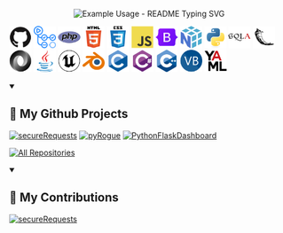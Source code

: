 <p align="center">
  <!-- https://github.com/DenverCoder1/readme-typing-svg -->
  <img src="https://readme-typing-svg.demolab.com/?lines=Hello+World!;Welcome+to+my+profile&font=Fira%20Code&center=true&width=380&height=50&duration=4000&pause=1000" alt="Example Usage - README Typing SVG">
  
  <a href="https://github.com/" target="_blank"> <img src="https://raw.githubusercontent.com/devicons/devicon/master/icons/github/github-original.svg" alt="GitHub" width="40" height="40"/></a>
  <a href="https://github.com/features/actions" target="_blank"> <img src="https://raw.githubusercontent.com/devicons/devicon/master/icons/githubactions/githubactions-original.svg" alt="GitHub Actions" width="40" height="40"/></a>
  <a href="https://www.php.net/" target="_blank"> <img src="https://raw.githubusercontent.com/devicons/devicon/master/icons/php/php-original.svg" alt="PHP" width="40" height="40"/></a>
  <a href="https://www.w3.org/html/" target="_blank"> <img src="https://raw.githubusercontent.com/devicons/devicon/master/icons/html5/html5-original-wordmark.svg" alt="HTML5" width="40" height="40"/></a>
  <a href="https://www.w3schools.com/css/" target="_blank"> <img src="https://raw.githubusercontent.com/devicons/devicon/master/icons/css3/css3-original-wordmark.svg" alt="CSS3" width="40" height="40"/></a>
  <a href="https://developer.mozilla.org/en-US/docs/Web/JavaScript" target="_blank"> <img src="https://raw.githubusercontent.com/devicons/devicon/master/icons/javascript/javascript-original.svg" alt="JavaScript" width="40" height="40"/></a>
  <a href="https://getbootstrap.com/" target="_blank"> <img src="https://raw.githubusercontent.com/devicons/devicon/master/icons/bootstrap/bootstrap-original.svg" alt="BootsTrap" width="40" height="40"/></a>
  <a href="https://numpy.org/" target="_blank"> <img src="https://raw.githubusercontent.com/devicons/devicon/master/icons/numpy/numpy-original.svg" alt="NumPy" width="40" height="40"/></a>
  <a href="https://www.python.org/" target="_blank"> <img src="https://raw.githubusercontent.com/devicons/devicon/master/icons/python/python-original.svg" alt="Python" width="40" height="40"/></a>
  <a href="https://www.sqlalchemy.org/" target="_blank"> <img src="https://raw.githubusercontent.com/devicons/devicon/master/icons/sqlalchemy/sqlalchemy-original.svg" alt="SQLAlchemy" width="40" height="40"/></a>
  <a href="https://flask.palletsprojects.com/en/3.0.x/" target="_blank"> <img src="https://raw.githubusercontent.com/devicons/devicon/master/icons/flask/flask-original.svg" alt="Flask" width="40" height="40"/></a>
  <a href="https://www.json.org/json-en.html" target="_blank"> <img src="https://raw.githubusercontent.com/devicons/devicon/master/icons/json/json-original.svg" alt="JSON" width="40" height="40"/></a>
  <a href="https://www.java.com/de/" target="_blank"> <img src="https://raw.githubusercontent.com/devicons/devicon/master/icons/java/java-original.svg" alt="Java" width="40" height="40"/></a>
  <a href="https://www.unrealengine.com/de" target="_blank"> <img src="https://raw.githubusercontent.com/devicons/devicon/master/icons/unrealengine/unrealengine-original.svg" alt="UnrealEngine5" width="40" height="40"/></a>
  <a href="https://www.blender.org/" target="_blank"> <img src="https://raw.githubusercontent.com/devicons/devicon/master/icons/blender/blender-original.svg" alt="Blender" width="40" height="40"/></a>
  <a href="https://www.open-std.org/jtc1/sc22/wg14/" target="_blank"> <img src="https://raw.githubusercontent.com/devicons/devicon/master/icons/c/c-original.svg" alt="C" width="40" height="40"/></a>
  <a href="https://learn.microsoft.com/en-us/dotnet/csharp/" target="_blank"> <img src="https://raw.githubusercontent.com/devicons/devicon/master/icons/csharp/csharp-original.svg" alt="C#" width="40" height="40"/></a>
  <a href="https://isocpp.org/" target="_blank"> <img src="https://raw.githubusercontent.com/devicons/devicon/master/icons/cplusplus/cplusplus-original.svg" alt="C++" width="40" height="40"/></a>
  <a href="https://learn.microsoft.com/de-de/dotnet/visual-basic/" target="_blank"> <img src="https://raw.githubusercontent.com/devicons/devicon/master/icons/visualbasic/visualbasic-original.svg" alt="VisualBasic" width="40" height="40"/></a>
  <a href="https://yaml.org/" target="_blank"> <img src="https://raw.githubusercontent.com/devicons/devicon/master/icons/yaml/yaml-original.svg" alt="YAML" width="40" height="40"/></a>
  
</p>
<details open> 
  <summary><h2>📘 My Github Projects</h2></summary>

  <!-- Repo info cards - https://github.com/anuraghazra/github-readme-stats -->
  <!-- Small repo cards (fork) - https://github.com/DenverCoder1/github-readme-stats -->
  <p align="left">
    <a href="https://github.com/JulianStiebler/secureRequests"><img width="278" src="https://denvercoder1-github-readme-stats.vercel.app/api/pin/?username=JulianStiebler&repo=secureRequests&theme=react&bg_color=1F222E&title_color=F85D7F&hide_border=true&icon_color=F8D866&show_icons=false" alt="secureRequests"></a>
    <a href="https://github.com/rogueEdit/pyRogue"><img width="278" src="https://denvercoder1-github-readme-stats.vercel.app/api/pin/?username=rogueEdit&repo=pyRogue&theme=react&bg_color=1F222E&title_color=F85D7F&hide_border=true&icon_color=F8D866&show_icons=false" alt="pyRogue"></a>
    <!-- <a href="https://github.com/JulianStiebler/pokeGG"><img width="278" src="https://denvercoder1-github-readme-stats.vercel.app/api/pin?username=JulianStiebler&repo=pokeGG&theme=react&bg_color=1F222E&title_color=F85D7F&hide_border=true&icon_color=F8D866&show_icons=false" alt="pokeGG"></a> -->
    <a href="https://github.com/JulianStiebler/PythonFlaskDashboard"><img width="278" src="https://denvercoder1-github-readme-stats.vercel.app/api/pin/?username=JulianStiebler&repo=PythonFlaskDashboard&theme=react&bg_color=1F222E&title_color=F85D7F&hide_border=true&icon_color=F8D866&show_icons=false" alt="PythonFlaskDashboard"></a>
  </p>

  <a href="https://github.com/JulianStiebler?tab=repositories"><img alt="All Repositories" title="All Repositories" src="https://custom-icon-badges.demolab.com/badge/-Click%20Here%20For%20All%20My%20Repos-1F222E?style=for-the-badge&logoColor=white&logo=repo"/></a>
</details>

<details open> 
  <summary><h2>📘 My Contributions</h2></summary>
  <p align="left">
    <a href="https://github.com/TheAlgorithms/Python/blob/master/maths/pi_generator.py"><img width="278" src="https://denvercoder1-github-readme-stats.vercel.app/api/pin/?username=TheAlgorithms&repo=Python&theme=react&bg_color=1F222E&title_color=F85D7F&hide_border=true&icon_color=F8D866&show_icons=false" alt="secureRequests"></a>
  </p>
</details>


